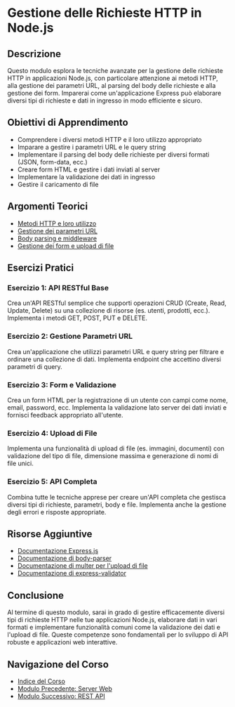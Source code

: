 # Gestione delle Richieste HTTP in Node.js

## Descrizione
Questo modulo esplora le tecniche avanzate per la gestione delle richieste HTTP in applicazioni Node.js, con particolare attenzione ai metodi HTTP, alla gestione dei parametri URL, al parsing del body delle richieste e alla gestione dei form. Imparerai come un'applicazione Express può elaborare diversi tipi di richieste e dati in ingresso in modo efficiente e sicuro.

## Obiettivi di Apprendimento
- Comprendere i diversi metodi HTTP e il loro utilizzo appropriato
- Imparare a gestire i parametri URL e le query string
- Implementare il parsing del body delle richieste per diversi formati (JSON, form-data, ecc.)
- Creare form HTML e gestire i dati inviati al server
- Implementare la validazione dei dati in ingresso
- Gestire il caricamento di file

## Argomenti Teorici
- [Metodi HTTP e loro utilizzo](./teoria/01-metodi-http.md)
- [Gestione dei parametri URL](./teoria/02-parametri-url.md)
- [Body parsing e middleware](./teoria/03-body-parsing.md)
- [Gestione dei form e upload di file](./teoria/04-gestione-form.md)

## Esercizi Pratici

### Esercizio 1: API RESTful Base
Crea un'API RESTful semplice che supporti operazioni CRUD (Create, Read, Update, Delete) su una collezione di risorse (es. utenti, prodotti, ecc.). Implementa i metodi GET, POST, PUT e DELETE.

### Esercizio 2: Gestione Parametri URL
Crea un'applicazione che utilizzi parametri URL e query string per filtrare e ordinare una collezione di dati. Implementa endpoint che accettino diversi parametri di query.

### Esercizio 3: Form e Validazione
Crea un form HTML per la registrazione di un utente con campi come nome, email, password, ecc. Implementa la validazione lato server dei dati inviati e fornisci feedback appropriato all'utente.

### Esercizio 4: Upload di File
Implementa una funzionalità di upload di file (es. immagini, documenti) con validazione del tipo di file, dimensione massima e generazione di nomi di file unici.

### Esercizio 5: API Completa
Combina tutte le tecniche apprese per creare un'API completa che gestisca diversi tipi di richieste, parametri, body e file. Implementa anche la gestione degli errori e risposte appropriate.

## Risorse Aggiuntive
- [Documentazione Express.js](https://expressjs.com/)
- [Documentazione di body-parser](https://www.npmjs.com/package/body-parser)
- [Documentazione di multer per l'upload di file](https://www.npmjs.com/package/multer)
- [Documentazione di express-validator](https://express-validator.github.io/docs/)

## Conclusione
Al termine di questo modulo, sarai in grado di gestire efficacemente diversi tipi di richieste HTTP nelle tue applicazioni Node.js, elaborare dati in vari formati e implementare funzionalità comuni come la validazione dei dati e l'upload di file. Queste competenze sono fondamentali per lo sviluppo di API robuste e applicazioni web interattive.

## Navigazione del Corso

- [Indice del Corso](../README.md)
- [Modulo Precedente: Server Web](../06-ServerWeb/README.md)
- [Modulo Successivo: REST API](../08-REST_API/README.md)